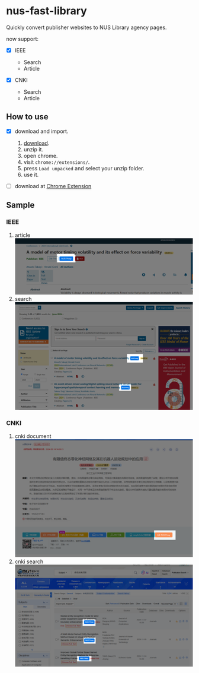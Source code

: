 # nus-fast-library
Quickly convert publisher websites to NUS Library agency pages.

now support:
- [x] IEEE
  - Search
  - Article

- [x] CNKI
  - Search
  - Article

## How to use
- [x] download and import.
  1. [download](https://codeload.github.com/StanleySun233/nus-fast-library/zip/refs/heads/main).
  2. unzip it.
  3. open chrome.
  4. visit `chrome://extensions/`.
  5. press `Load unpacked` and select your unzip folder.
  6. use it.
- [ ] download at [Chrome Extension](chrome://extensions/)


## Sample

### IEEE

1. article
![button_in_ieee_document.png](img%2Fbutton_in_ieee_document.png)
2. search
![button_in_ieee_search.png](img%2Fbutton_in_ieee_search.png)

### CNKI

1. cnki document
![button_in_cnki_document.png](img%2Fbutton_in_cnki_document.png)
2. cnki search
![button_in_cnki_search.png](img%2Fbutton_in_cnki_search.png)
